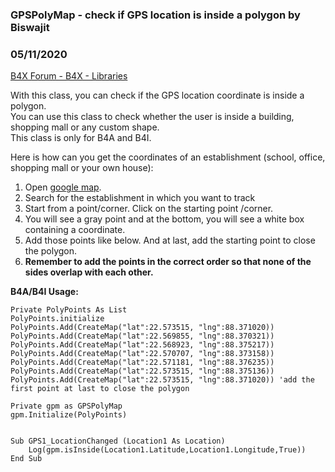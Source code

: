 ###  GPSPolyMap - check if GPS location is inside a polygon by Biswajit
### 05/11/2020
[B4X Forum - B4X - Libraries](https://www.b4x.com/android/forum/threads/117625/)

With this class, you can check if the GPS location coordinate is inside a polygon.  
You can use this class to check whether the user is inside a building, shopping mall or any custom shape.  
This class is only for B4A and B4I.  
  
Here is how can you get the coordinates of an establishment (school, office, shopping mall or your own house):  

1. Open [google map](https://www.google.com/maps).
2. Search for the establishment in which you want to track
3. Start from a point/corner. Click on the starting point /corner.
4. You will see a gray point and at the bottom, you will see a white box containing a coordinate.
5. Add those points like below. And at last, add the starting point to close the polygon.
6. **Remember to add the points in the correct order so that none of the sides overlap with each other.**

  
**B4A/B4I Usage:**  

```B4X
Private PolyPoints As List  
PolyPoints.initialize  
PolyPoints.Add(CreateMap("lat":22.573515, "lng":88.371020))  
PolyPoints.Add(CreateMap("lat":22.569855, "lng":88.370321))  
PolyPoints.Add(CreateMap("lat":22.568923, "lng":88.375217))  
PolyPoints.Add(CreateMap("lat":22.570707, "lng":88.373158))  
PolyPoints.Add(CreateMap("lat":22.571181, "lng":88.376235))  
PolyPoints.Add(CreateMap("lat":22.573515, "lng":88.375136))  
PolyPoints.Add(CreateMap("lat":22.573515, "lng":88.371020)) 'add the first point at last to close the polygon  
  
Private gpm as GPSPolyMap  
gpm.Initialize(PolyPoints)  
  
  
Sub GPS1_LocationChanged (Location1 As Location)  
    Log(gpm.isInside(Location1.Latitude,Location1.Longitude,True))  
End Sub
```